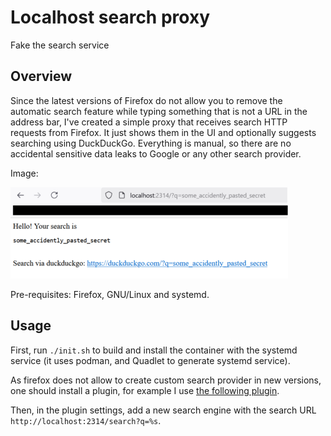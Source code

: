 # Localhost search proxy

Fake the search service

## Overview

Since the latest versions of Firefox do not allow you to remove the automatic search feature while typing something that is not a URL in the address bar, I've created a simple proxy that receives search HTTP requests from Firefox. It just shows them in the UI and optionally suggests searching using DuckDuckGo. Everything is manual, so there are no accidental sensitive data leaks to Google or any other search provider.

Image:

![Screenshot](demo.png)

Pre-requisites: Firefox, GNU/Linux and systemd.

## Usage

First, run `./init.sh` to build and install the container with the systemd service (it uses podman, and Quadlet to generate systemd service).

As firefox does not allow to create custom search provider in new versions, one should install a plugin, for example I use [the following plugin](https://addons.mozilla.org/en-US/firefox/addon/add-custom-search-engine).

Then, in the plugin settings, add a new search engine with the search URL `http://localhost:2314/search?q=%s`.
